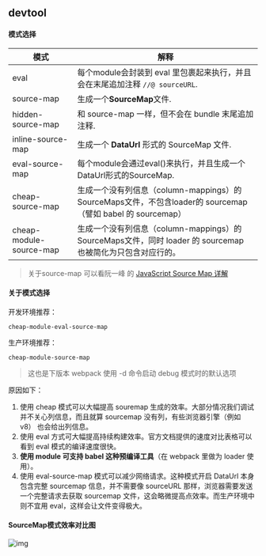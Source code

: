 ## devtool

#### 模式选择

| 模式                    | 解释                                                         |
| ----------------------- | ------------------------------------------------------------ |
| eval                    | 每个module会封装到 eval 里包裹起来执行，并且会在末尾追加注释 `//@ sourceURL`. |
| source-map              | 生成一个**SourceMap**文件.                                   |
| hidden-source-map       | 和 source-map 一样，但不会在 bundle 末尾追加注释.            |
| inline-source-map       | 生成一个 **DataUrl** 形式的 SourceMap 文件.                  |
| eval-source-map         | 每个module会通过eval()来执行，并且生成一个DataUrl形式的SourceMap. |
| cheap-source-map        | 生成一个没有列信息（column-mappings）的SourceMaps文件，不包含loader的 sourcemap（譬如 babel 的 sourcemap） |
| cheap-module-source-map | 生成一个没有列信息（column-mappings）的SourceMaps文件，同时 loader 的 sourcemap 也被简化为只包含对应行的。 |

> 关于source-map 可以看阮一峰 的 [JavaScript Source Map 详解](http://www.ruanyifeng.com/blog/2013/01/javascript_source_map.htmlhttp://www.ruanyifeng.com/blog/2013/01/javascript_source_map.html)

#### 关于模式选择

开发环境推荐：

`cheap-module-eval-source-map`

生产环境推荐：

`cheap-module-source-map`

> 这也是下版本 webpack 使用 -d 命令启动 debug 模式时的默认选项

原因如下：

1. 使用 cheap 模式可以大幅提高 souremap 生成的效率。大部分情况我们调试并不关心列信息，而且就算 sourcemap 没有列，有些浏览器引擎（例如 v8） 也会给出列信息。
2. 使用 eval 方式可大幅提高持续构建效率。官方文档提供的速度对比表格可以看到 eval 模式的编译速度很快。
3. **使用 module 可支持 babel 这种预编译工具**（在 webpack 里做为 loader 使用）。
4. 使用 eval-source-map 模式可以减少网络请求。这种模式开启 DataUrl 本身包含完整 sourcemap 信息，并不需要像 sourceURL 那样，浏览器需要发送一个完整请求去获取 sourcemap 文件，这会略微提高点效率。而生产环境中则不宜用 eval，这样会让文件变得极大。

#### SourceMap模式效率对比图

![img](https://w5.sanwen8.cn/mmbiz_jpg/iaPE9DGZL2GicVAIrdwJx0Q38gXQYmzCA63BQicpuh077xk29kHMg3MFEkCaW3XD1wuIBpyexlX2X71kwBXGdVczQ/0?wx_fmt=jpeg) 